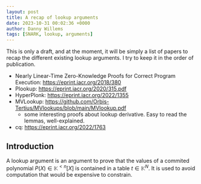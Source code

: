 ```yaml
---
layout: post
title: A recap of lookup arguments
date: 2023-10-31 00:02:36 +0000
author: Danny Willems
tags: [SNARK, lookup, arguments]
---
```


This is only a draft, and at the moment, it will be simply a list of papers to
recap the different existing lookup arguments. I try to keep it in the order of
publication.

- Nearly Linear-Time Zero-Knowledge Proofs for Correct Program Execution: https://eprint.iacr.org/2018/380
- Plookup: https://eprint.iacr.org/2020/315.pdf
- HyperPlonk: https://eprint.iacr.org/2022/1355
- MVLookup: https://github.com/Orbis-Tertius/MVlookups/blob/main/MVlookup.pdf
  - some interesting proofs about lookup derivative. Easy to read the lemmas, well-explained.
- cq: https://eprint.iacr.org/2022/1763


## Introduction

A lookup argument is an argument to prove that the values of a commited
polynomial $P(X) \in \mathbb{K}^{<n}[X]$ is contained in a table $t \in
\mathbb{K}^N$. It is used to avoid computation that would be expensive to
constrain.
